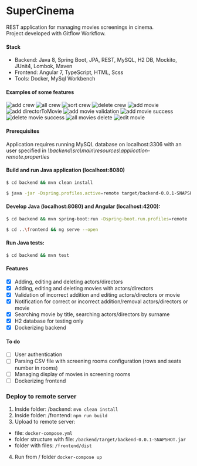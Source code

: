 # SuperCinema
REST application for managing movies screenings in cinema. <br/>
Project developed with Gitflow Workflow.

#### Stack
* Backend: Java 8, Spring Boot, JPA, REST, MySQL, H2 DB, Mockito, JUnit4, Lombok, Maven 
* Frontend: Angular 7, TypeScript, HTML, Scss
* Tools: Docker, MySql Workbench 

#### Examples of some features

![add crew](img/superCinema-addCrew.png)
![all crew](img/superCinema-allCrew.png)
![sort crew](img/superCinema-crew-sort.png)
![delete crew](img/superCinema-allCrew-delete.png)
![add movie](img/superCinema-addMovie1.png)
![add directorToMovie](img/superCinema-addDirectorToMovie.png)
![add movie validation](img/superCinema-addMovie-validation.png)
![add movie success](img/superCinema-addMovie-success.png)
![delete movie success](img/superCinema-allMovies-delete-succes.png)
![all movies delete](img/superCinema-allMovies-delete.png)
![edit movie](img/superCinema-editMovie.png)

#### Prerequisites
Application requires running MySQL database on localhost:3306 with an user specified in *\backend\src\main\resources\application-remote.properties*
 
#### Build and run Java application (localhost:8080)

```sh
$ cd backend && mvn clean install
```
```sh
$ java -jar -Dspring.profiles.active=remote target/backend-0.0.1-SNAPSHOT.jar
```

#### Develop Java (localhost:8080) and Angular (localhost:4200):

```sh
$ cd backend && mvn spring-boot:run -Dspring-boot.run.profiles=remote
```
```sh
$ cd ..\frontend && ng serve --open
```

#### Run Java tests:
```sh
$ cd backend && mvn test
```
#### Features

- [x] Adding, editing and deleting actors/directors 
- [x] Adding, editing and deleting movies with actors/directors
- [x] Validation of incorrect addition and editing actors/directors or movie
- [x] Notification for correct or incorrect addition/removal actors/directors or movie
- [x] Searching movie by title, searching actors/directors by surname
- [x] H2 database for testing only
- [x] Dockerizing backend

#### To do

- [ ] User authentication
- [ ] Parsing CSV file with screening rooms configuration (rows and seats number in rooms)
- [ ] Managing display of movies in screening rooms
- [ ] Dockerizing frontend

### Deploy to remote server

1. Inside folder: /backend:
```mvn clean install```
2. Inside folder: /frontend:
```npm run build```
3. Upload to remote server: 
- file: ```docker-compose.yml```
- folder structure with file: ```/backend/target/backend-0.0.1-SNAPSHOT.jar```
- folder with files: ```/frontend/dist```
4. Run from / folder ```docker-compose up```
